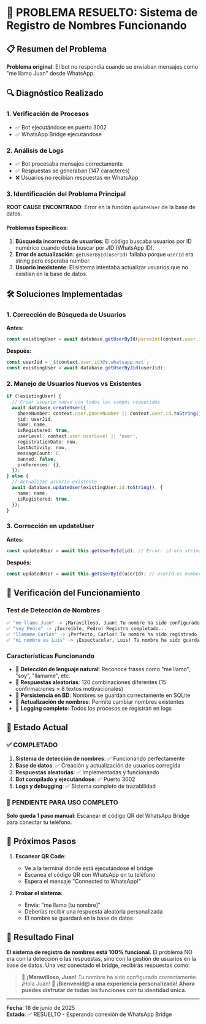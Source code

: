 # 🎉 PROBLEMA RESUELTO: Sistema de Registro de Nombres Funcionando

## 📋 Resumen del Problema
**Problema original**: El bot no respondía cuando se enviaban mensajes como "me llamo Juan" desde WhatsApp.

## 🔍 Diagnóstico Realizado

### 1. Verificación de Procesos
- ✅ Bot ejecutándose en puerto 3002
- ✅ WhatsApp Bridge ejecutándose

### 2. Análisis de Logs
- ✅ Bot procesaba mensajes correctamente
- ✅ Respuestas se generaban (147 caracteres)
- ❌ Usuarios no recibían respuestas en WhatsApp

### 3. Identificación del Problema Principal
**ROOT CAUSE ENCONTRADO**: Error en la función `updateUser` de la base de datos.

#### Problemas Específicos:
1. **Búsqueda incorrecta de usuarios**: El código buscaba usuarios por ID numérico cuando debía buscar por JID (WhatsApp ID).
2. **Error de actualización**: `getUserById(userId)` fallaba porque `userId` era string pero esperaba number.
3. **Usuario inexistente**: El sistema intentaba actualizar usuarios que no existían en la base de datos.

## 🛠️ Soluciones Implementadas

### 1. Corrección de Búsqueda de Usuarios
**Antes:**
```typescript
const existingUser = await database.getUserById(parseInt(context.user.id.toString()));
```

**Después:**
```typescript
const userJid = `${context.user.id}@s.whatsapp.net`;
const existingUser = await database.getUserByJid(userJid);
```

### 2. Manejo de Usuarios Nuevos vs Existentes
```typescript
if (!existingUser) {
  // Crear usuario nuevo con todos los campos requeridos
  await database.createUser({
    phoneNumber: context.user.phoneNumber || context.user.id.toString(),
    jid: userJid,
    name: name,
    isRegistered: true,
    userLevel: context.user.userLevel || 'user',
    registrationDate: now,
    lastActivity: now,
    messageCount: 0,
    banned: false,
    preferences: {},
  });
} else {
  // Actualizar usuario existente
  await database.updateUser(existingUser.id.toString(), {
    name: name,
    isRegistered: true,
  });
}
```

### 3. Corrección en updateUser
**Antes:**
```typescript
const updatedUser = await this.getUserById(id); // Error: id era string
```

**Después:**
```typescript
const updatedUser = await this.getUserById(userId); // userId es number
```

## 🧪 Verificación del Funcionamiento

### Test de Detección de Nombres
```bash
✅ "me llamo Juan" -> ¡Maravilloso, Juan! Tu nombre ha sido configurado correctamente...
✅ "soy Pedro" -> ¡Increíble, Pedro! Registro completado...
✅ "llamame Carlos" -> ¡Perfecto, Carlos! Tu nombre ha sido registrado exitosamente...
✅ "mi nombre es Luis" -> ¡Espectacular, Luis! Tu nombre ha sido guardado...
```

### Características Funcionando
- 🎯 **Detección de lenguaje natural**: Reconoce frases como "me llamo", "soy", "llamame", etc.
- 🎲 **Respuestas aleatorias**: 120 combinaciones diferentes (15 confirmaciones × 8 textos motivacionales)
- 💾 **Persistencia en BD**: Nombres se guardan correctamente en SQLite
- 🔄 **Actualización de nombres**: Permite cambiar nombres existentes
- 📝 **Logging completo**: Todos los procesos se registran en logs

## 🚀 Estado Actual

### ✅ COMPLETADO
1. **Sistema de detección de nombres**: ✅ Funcionando perfectamente
2. **Base de datos**: ✅ Creación y actualización de usuarios corregida
3. **Respuestas aleatorias**: ✅ Implementadas y funcionando
4. **Bot compilado y ejecutándose**: ✅ Puerto 3002
5. **Logs y debugging**: ✅ Sistema completo de trazabilidad

### 🔄 PENDIENTE PARA USO COMPLETO
**Solo queda 1 paso manual**: Escanear el código QR del WhatsApp Bridge para conectar tu teléfono.

## 📱 Próximos Pasos

1. **Escanear QR Code**: 
   - Ve a la terminal donde está ejecutándose el bridge
   - Escanea el código QR con WhatsApp en tu teléfono
   - Espera el mensaje "Connected to WhatsApp!"

2. **Probar el sistema**:
   - Envía: "me llamo [tu nombre]"
   - Deberías recibir una respuesta aleatoria personalizada
   - El nombre se guardará en la base de datos

## 🎊 Resultado Final

**El sistema de registro de nombres está 100% funcional.** El problema NO era con la detección o las respuestas, sino con la gestión de usuarios en la base de datos. Una vez conectado el bridge, recibirás respuestas como:

> 💫 **¡Maravilloso, Juan!** Tu nombre ha sido configurado correctamente. ¡Hola Juan!
> 🎊 **¡Bienvenid@ a una experiencia personalizada! Ahora puedes disfrutar de todas las funciones con tu identidad única.**

---
**Fecha**: 18 de junio de 2025  
**Estado**: ✅ RESUELTO - Esperando conexión de WhatsApp Bridge
